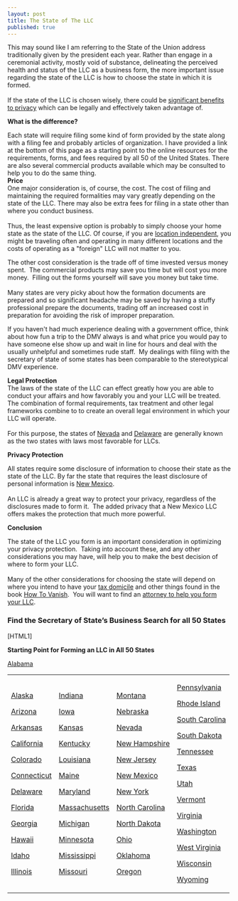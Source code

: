 ```yaml
---
layout: post
title: The State of The LLC
published: true
---
```

<p>This may sound like I am referring to the State of the Union address traditionally given by the president each year. Rather than engage in a ceremonial activity, mostly void of substance, delineating the perceived health and status of the LLC as a business form, the more important issue regarding the state of the LLC is how to choose the state in which it is formed.<br /><br />If the state of the LLC is chosen wisely, there could be <a title="state of llc" href="http://www.howtovanish.com/2009/08/llcs-as-a-privacy-curtain/" target="_blank">significant benefits to privacy</a> which can be legally and effectively taken advantage of.</p>
<p><strong>What is the difference?</strong></p>
<p>Each state will require filing some kind of form provided by the state along with a filing fee and probably articles of organization. I have provided a link at the bottom of this page as a starting point to the online resources for the requirements, forms, and fees required by all 50 of the United States. There are also several commercial products available which may be consulted to help you to do the same thing.<br />
<strong>Price</strong><br />
One major consideration is, of course, the cost. The cost of filing and maintaining the required formalities may vary greatly depending on the state of the LLC. There may also be extra fees for filing in a state other than where you conduct business. <br /> <br />Thus, the least expensive option is probably to simply choose your home state as the state of the LLC. Of course, if you are <a title="location independent" href="http://www.planktonzine.com/why-become-location-independent/" target="_blank">location independent</a>, you might be traveling often and operating in many different locations and the costs of operating as a "foreign" LLC will not matter to you.</p>
<p>The other cost consideration is the trade off of time invested versus money spent.  The commercial products may save you time but will cost you more money.  Filling out the forms yourself will save you money but take time. <br /> <br />Many states are very picky about how the formation documents are prepared and so significant headache may be saved by having a stuffy professional prepare the documents, trading off an increased cost in preparation for avoiding the risk of improper preparation.</p>
<p>If you haven't had much experience dealing with a government office, think about how fun a trip to the DMV always is and what price you would pay to have someone else show up and wait in line for hours and deal with the usually unhelpful and sometimes rude staff.  My dealings with filing with the secretary of state of some states has been comparable to the stereotypical DMV experience.</p>
<p><strong>Legal Protection</strong><br />
The laws of the state of the LLC can effect greatly how you are able to conduct your affairs and how favorably you and your LLC will be treated.  The combination of formal requirements, tax treatment and other legal frameworks combine to to create an overall legal environment in which your LLC will operate. <br /> <br />For this purpose, the states of <a title="state of llc" href="http://www.sos.state.nv.us/" target="_blank">Nevada</a> and <a title="state of llc" href="http://sos.delaware.gov/default.shtml" target="_blank">Delaware</a> are generally known as the two states with laws most favorable for LLCs.</p>
<p><strong>Privacy Protection</strong></p>
<p>All states require some disclosure of information to choose their state as the state of the LLC. By far the state that requires the least disclosure of personal information is <a title="state of llc" href="http://www.nmprc.state.nm.us/cf.htm" target="_blank">New Mexico</a>.  <br /> <br />An LLC is already a great way to protect your privacy, regardless of the disclosures made to form it.  The added privacy that a New Mexico LLC offers makes the protection that much more powerful.</p>
<p><strong>Conclusion</strong></p>
<p>The state of the LLC you form is an important consideration in optimizing your privacy protection.  Taking into account these, and any other considerations you may have, will help you to make the best decision of where to form your LLC.  <br /> <br />Many of the other considerations for choosing the state will depend on where you intend to have your <a href="http://www.howtovanish.com/taxdomicile">tax domicile</a> and other things found in the book <a href="http://www.howtovanish.com/HTVBook">How To Vanish</a>.  You will want to find an <a title="LLC attorney" href="http://www.billroundsjd.com" target="_blank">attorney to help you form your LLC</a>.</p>
<h3>Find the Secretary of State’s Business Search for all 50 States</h3>
<p>[HTML1]</p>
<p><strong>Starting Point for Forming an LLC in All 50 States</strong></p>
<p><!-- 		@page { size: 8.5in 11in; margin: 0.79in } 		P { margin-bottom: 0.08in } --><a title="state of the llc" href="http://www.sos.state.al.us/" target="_blank">Alabama</a></p>

<table>
  <tr>
    <td>
      <p><a title="state of llc" href="http://www.commerce.state.ak.us/occ/" target="_blank">Alaska</a></p>
      <p><a title="state of llc" href="http://www.azsos.gov/" target="_blank">Arizona</a></p>
      <p><a title="state of llc" href="http://sos.state.ar.us/" target="_blank">Arkansas</a></p>
      <p><a title="state of llc" href="http://www.sos.ca.gov/" target="_blank">California</a></p>
      <p><a title="state of llc" href="http://www.sos.state.co.us/" target="_blank">Colorado</a></p>
      <p><a title="state of llc" href="http://www.ct.gov/sots/site/default.asp" target="_blank">Connecticut</a></p>
      <p><a title="state of llc" href="http://sos.delaware.gov/default.shtml" target="_blank">Delaware</a></p>
      <p><a title="state of llc" href="http://sunbiz.org/" target="_blank">Florida</a></p>
      <p><a title="state of llc" href="http://sos.georgia.gov/" target="_blank">Georgia</a></p>
      <p><a title="state of llc" href="http://hawaii.gov/dcca/areas/breg/registration/dllc/" target="_blank">Hawaii</a></p>
      <p><a title="state of llc" href="http://www.idahobizhelp.org/legal_ent.htm" target="_blank">Idaho</a></p>
      <p><a title="state of llc" href="http://www.sos.state.il.us/" target="_blank">Illinois</a></p>
    </td>
    <td>
      <p><a title="state of llc" href="http://www.in.gov/sos/" target="_blank">Indiana</a></p>
      <p><a title="state of llc" href="http://www.sos.state.ia.us/index.html" target="_blank">Iowa</a></p>
      <p><a title="state of llc" href="http://www.kssos.org/" target="_blank">Kansas</a></p>
      <p><a title="state of llc" href="http://www.sos.ky.gov/business/filings/forms/" target="_blank">Kentucky</a></p>
      <p><a title="state of llc" href="http://www.sos.louisiana.gov/" target="_blank">Louisiana</a></p>
      <p><a title="state of llc" href="http://www.state.me.us/sos/" target="_blank">Maine</a></p>
      <p><a title="state of llc" href="http://www.sos.state.md.us/" target="_blank">Maryland</a></p>
      <p><a title="state of llc" href="http://www.sec.state.ma.us/" target="_blank">Massachusetts</a></p>
      <p><a title="state of llc" href="http://www.michigan.gov/sos" target="_blank">Michigan</a></p>
      <p><a title="state of llc" href="http://www.sos.state.mn.us/home/index.asp" target="_blank">Minnesota</a></p>
      <p><a title="state of llc" href="http://www.sos.state.ms.us/" target="_blank">Mississippi</a></p>
      <p><a title="state of llc" href="http://www.sos.mo.gov/" target="_blank">Missouri</a></p>
    </td>
    <td>
      <p><a title="state of llc" href="http://sos.mt.gov/" target="_blank">Montana</a></p>
      <p><a title="state of llc" href="http://www.sos.state.ne.us/dyindex.html" target="_blank">Nebraska</a></p>
      <p><a title="state of llc" href="http://www.sos.state.nv.us/" target="_blank">Nevada</a></p>
      <p><a title="state of llc" href="http://www.sos.nh.gov/index.html" target="_blank">New Hampshire</a></p>
      <p><a title="state of llc" href="http://www.state.nj.us/state/" target="_blank">New Jersey</a></p>
      <p><a title="state of llc" href="http://www.nmprc.state.nm.us/cf.htm" target="_blank">New Mexico</a></p>
      <p><a title="state of llc" href="http://www.dos.state.ny.us/" target="_blank">New York</a></p>
      <p><a title="North CArolina Sec of State" href="http://www.secretary.state.nc.us/corporations/" target="_blank">North Carolina</a></p>
      <p><a title="state of llc" href="http://www.nd.gov/sos/" target="_blank">North Dakota</a></p>
      <p><a title="state of llc" href="http://www.sos.state.oh.us/sos/" target="_blank">Ohio</a></p>
      <p><a title="state of llc" href="http://www.sos.state.ok.us/" target="_blank">Oklahoma</a></p>
      <p><a title="state of llc" href="http://www.sos.state.or.us/" target="_blank">Oregon</a></p>
    </td>
    <td>
      <p><a title="state of llc" href="http://www.dos.state.pa.us/dos/site/default.asp" target="_blank">Pennsylvania</a></p>
      <p><a title="state of llc" href="http://www.sec.state.ri.us/" target="_blank">Rhode Island</a></p>
      <p><a title="state of llc" href="http://www.scsos.com/" target="_blank">South Carolina</a></p>
      <p><a title="state of llc" href="http://www.sdsos.gov/" target="_blank">South Dakota</a></p>
      <p><a title="state of llc" href="http://www.state.tn.us/sos/" target="_blank">Tennessee</a></p>
      <p><a title="state of llc" href="http://www.sos.state.tx.us/" target="_blank">Texas</a></p>
      <p><a title="state of llc" href="http://www.corporations.utah.gov/index.html" target="_blank">Utah</a></p>
      <p><a title="state of llc" href="http://www.sec.state.vt.us/" target="_blank">Vermont</a></p>
      <p><a title="state of llc" href="http://www.commonwealth.virginia.gov/" target="_blank">Virginia</a></p>
      <p><a title="state of llc" href="http://www.secstate.wa.gov/" target="_blank">Washington</a></p>
      <p><a title="state of llc" href="http://www.wvsos.com/" target="_blank">West Virginia</a></p>
      <p><a title="state of llc" href="http://www.sos.state.wi.us/" target="_blank">Wisconsin</a></p>
      <p><a title="state of llc" href="http://soswy.state.wy.us/" target="_blank">Wyoming</a></p>
    </td>
  </tr>
</table>
